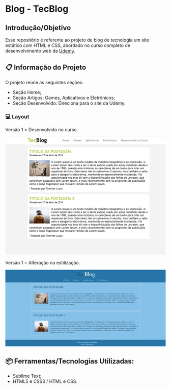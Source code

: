 # Blog - TecBlog

## Introdução/Objetivo
Esse repositório é referente ao projeto de blog de tecnologia um site estático com HTML e CSS, abordado no curso completo de desenvolvimento web da <a href="https://www.udemy.com/course/curso-completo-do-desenvolvedor-web/"> Udemy</a>.

## 📋 Informação do Projeto
O projeto reúne as seguintes seções:

- Seção Home;
- Seção Artigos: Games, Aplicativos e Eletrônicos;
- Seção Desenvolvido: Direciona para o site da Udemy.


### 💻 Layout

Versão 1 = Desenvolvido no curso.
<p align="center">
    <img src="https://github.com/TamLuzs/TecBlog/blob/master/layout/TecBlog-v1.PNG">
</p>

Versão 1 = Alteração na estilização.
<p align="center">
    <img src="https://github.com/TamLuzs/TecBlog/blob/master/layout/TecBlog-v2.PNG">
</p>


## 📦 Ferramentas/Tecnologias Utilizadas:
- Sublime Text;
- HTML5 e CSS3 / HTML e CSS.
